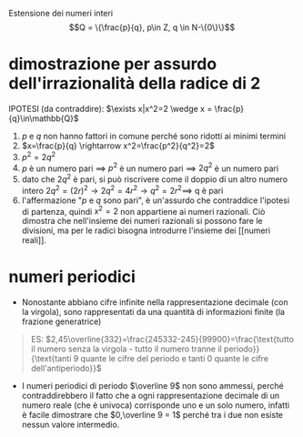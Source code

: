 Estensione dei numeri interi
$$Q = \{\frac{p}{q}, p\in Z, q \in N-\{0\}\}$$
# dimostrazione per assurdo dell'irrazionalità della radice di 2

IPOTESI (da contraddire): $\exists x|x^2=2 \wedge x = \frac{p}{q}\in\mathbb{Q}$
1. $p$ e $q$ non hanno fattori in comune perché sono ridotti ai minimi termini
2. $x=\frac{p}{q} \rightarrow x^2=\frac{p^2}{q^2}=2$
3. $p^2=2q^2$
4. $p$ è un numero pari $\implies$ $p^2$ è un numero pari $\implies$ $2q^2$ è un numero pari
5. dato che $2q^2$ è pari, si può riscrivere come il doppio di un altro numero intero $2q^2=(2r)^2 \rightarrow 2q^2=4r^2 \rightarrow q^2=2r^2 \implies$ q è pari
6. l'affermazione "$p$ e $q$ sono pari", è un'assurdo che contraddice l'ipotesi di partenza, quindi $x^2=2$ non appartiene ai numeri razionali. Ciò dimostra che nell'insieme dei numeri razionali si possono fare le divisioni, ma per le radici bisogna introdurre l'insieme dei [[numeri reali]].
# numeri periodici
- Nonostante abbiano cifre infinite nella rappresentazione decimale (con la virgola), sono rappresentati da una quantità di informazioni finite (la frazione generatrice)
>ES: $2,45\overline{332}=\frac{245332-245}{99900}=\frac{\text{tutto il numero senza la virgola - tutto il numero tranne il periodo}}{\text{tanti 9 quante le cifre del periodo e tanti 0 quante le cifre dell'antiperiodo}}$
- I numeri periodici di periodo $\overline 9$ non sono ammessi, perché contraddirebbero il fatto che a ogni rappresentazione decimale di un numero reale (che è univoca) corrisponde uno e un solo numero, infatti è facile dimostrare che $0,\overline 9 = 1$ perché tra i due non esiste nessun valore intermedio.